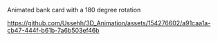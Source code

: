 Animated bank card with a 180 degree rotation


https://github.com/Ussehh/3D_Animation/assets/154276602/a91caa1a-cb47-444f-b61b-7a6b503ef46b

